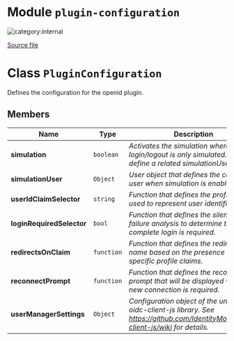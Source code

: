 # Module `plugin-configuration`

![category:internal](https://img.shields.io/badge/category-internal-blue.svg?style=flat-square)



[Source file](..\src\plugin-configuration.js)

# Class `PluginConfiguration`

Defines the configuration for the openid plugin.

## Members

Name | Type | Description
--- | --- | ---
__simulation__ | `boolean` | *Activates the simulation where the login/logout is only simulated. You can define a related simulationUser.*
__simulationUser__ | `Object` | *User object that defines the connected user when simulation is enable.*
__userIdClaimSelector__ | `string` | *Function that defines the profile claim used to represent user identifier.*
__loginRequiredSelector__ | `bool` | *Function that defines the silent login failure analysis to determine that a complete login is required.*
__redirectsOnClaim__ | `function` | *Function that defines the redirect route name based on the presence of specific profile claims.*
__reconnectPrompt__ | `function` | *Function that defines the reconnection prompt that will be displayed when a new connection is required.*
__userManagerSettings__ | `Object` | *Configuration object of the underlying oidc-client-js library. See https://github.com/IdentityModel/oidc-client-js/wiki for details.*
